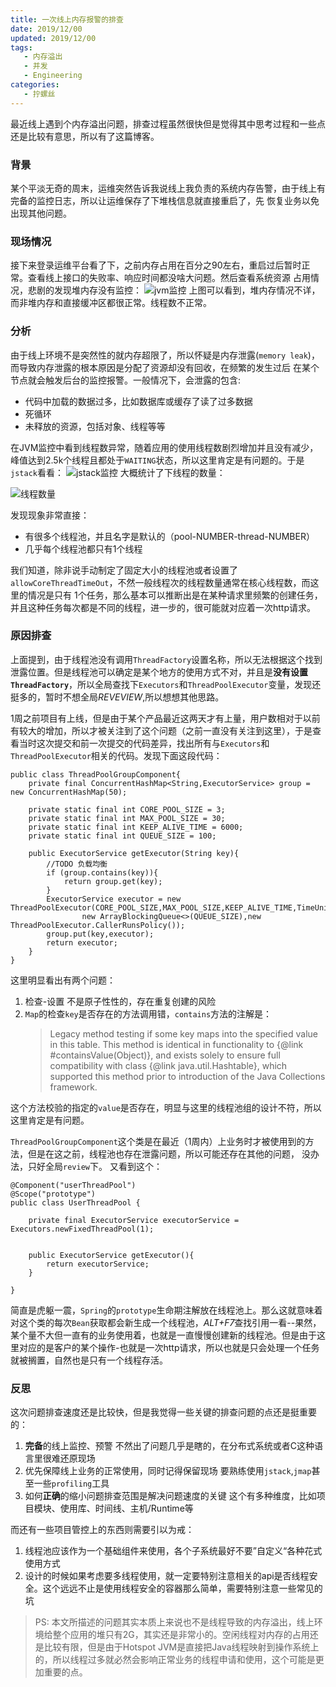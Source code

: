 ```yaml
---
title: 一次线上内存报警的排查
date: 2019/12/00
updated: 2019/12/00
tags:
   - 内存溢出
   - 并发
   - Engineering
categories:
   - 拧螺丝
---
```


最近线上遇到个内存溢出问题，排查过程虽然很快但是觉得其中思考过程和一些点还是比较有意思，所以有了这篇博客。

<!--more-->

### 背景
某个平淡无奇的周末，运维突然告诉我说线上我负责的系统内存告警，由于线上有完备的监控日志，所以让运维保存了下堆栈信息就直接重启了，先
恢复业务以免出现其他问题。

### 现场情况
接下来登录运维平台看了下，之前内存占用在百分之90左右，重启过后暂时正常。查看线上接口的失败率、响应时间都没啥大问题。然后查看系统资源
占用情况，悲剧的发现堆内存没有监控：
![jvm监控](https://gitee.com/angus_lean/markDownPic/raw/master/2019/12/20191210-jvm-monitor.png)
上图可以看到，堆内存情况不详，而非堆内存和直接缓冲区都很正常。线程数不正常。

### 分析
由于线上环境不是突然性的就内存超限了，所以怀疑是内存泄露(`memory leak`)，而导致内存泄露的根本原因是分配了资源却没有回收，在频繁的发生过后
在某个节点就会触发后台的监控报警。一般情况下，会泄露的包含:
- 代码中加载的数据过多，比如数据库或缓存了读了过多数据
- 死循环
- 未释放的资源，包括对象、线程等等

在JVM监控中看到线程数异常，随着应用的使用线程数剧烈增加并且没有减少，峰值达到2.5k个线程且都处于`WAITING`状态，所以这里肯定是有问题的。于是
`jstack`看看：
![jstack监控](https://gitee.com/angus_lean/markDownPic/raw/master/2019/12/20191210-stack.png)
大概统计了下线程的数量：

![线程数量](https://gitee.com/angus_lean/markDownPic/raw/master/2019/12/20191202-multi-thread-pool.png)

发现现象非常直接：
- 有很多个线程池，并且名字是默认的（pool-NUMBER-thread-NUMBER）
- 几乎每个线程池都只有1个线程

我们知道，除非说手动制定了固定大小的线程池或者设置了`allowCoreThreadTimeOut`，不然一般线程次的线程数量通常在核心线程数，而这里的情况是只有
1个任务，那么基本可以推断出是在某种请求里频繁的创建任务，并且这种任务每次都是不同的线程，进一步的，很可能就对应着一次http请求。


### 原因排查
上面提到，由于线程池没有调用`ThreadFactory`设置名称，所以无法根据这个找到泄露位置。但是线程池可以确定是某个地方的使用方式不对，并且是**没有设置`ThreadFactory`**，所以全局查找下`Executors`和`ThreadPoolExecutor`变量，发现还挺多的，暂时不想全局*REVEVIEW*,所以想想其他思路。

1周之前项目有上线，但是由于某个产品最近这两天才有上量，用户数相对于以前有较大的增加，所以才被关注到了这个问题（之前一直没有关注到这里），于是查看当时这次提交和前一次提交的代码差异，找出所有与`Executors`和`ThreadPoolExecutor`相关的代码。发现下面这段代码：

```
public class ThreadPoolGroupComponent{
    private final ConcurrentHashMap<String,ExecutorService> group = new ConcurrentHashMap(50);

    private static final int CORE_POOL_SIZE = 3;
    private static final int MAX_POOL_SIZE = 30;
    private static final int KEEP_ALIVE_TIME = 6000;
    private static final int QUEUE_SIZE = 100;

    public ExecutorService getExecutor(String key){
        //TODO 负载均衡
        if (group.contains(key)){
            return group.get(key);
        }
        ExecutorService executor = new ThreadPoolExecutor(CORE_POOL_SIZE,MAX_POOL_SIZE,KEEP_ALIVE_TIME,TimeUnit.MILLISECONDS,
                new ArrayBlockingQueue<>(QUEUE_SIZE),new ThreadPoolExecutor.CallerRunsPolicy());
        group.put(key,executor);
        return executor;
    }
}

```
这里明显看出有两个问题：
1. 检查-设置 不是原子性性的，存在重复创建的风险
2. `Map`的检查`key`是否存在的方法调用错，`contains`方法的注解是：
   > Legacy method testing if some key maps into the specified value
    in this table.  This method is identical in functionality to
    {@link #containsValue(Object)}, and exists solely to ensure
    full compatibility with class {@link java.util.Hashtable},
    which supported this method prior to introduction of the
    Java Collections framework.

这个方法校验的指定的`value`是否存在，明显与这里的线程池组的设计不符，所以这里肯定是有问题。

`ThreadPoolGroupComponent`这个类是在最近（1周内）上业务时才被使用到的方法，但是在这之前，线程池也存在泄露问题，所以可能还存在其他的问题， 没办法，只好全局`review`下。
又看到这个：

```
@Component("userThreadPool")
@Scope("prototype")
public class UserThreadPool {

    private final ExecutorService executorService = Executors.newFixedThreadPool(1);


    public ExecutorService getExecutor(){
        return executorService;
    }

}

```

简直是虎躯一震，`Spring`的`prototype`生命期注解放在线程池上。那么这就意味着对这个类的每次`Bean`获取都会新生成一个线程池，*ALT+F7*查找引用一看--果然，某个量不大但一直有的业务使用着，也就是一直慢慢创建新的线程池。但是由于这里对应的是客户的某个操作-也就是一次http请求，所以也就是只会处理一个任务就被搁置，自然也是只有一个线程存活。

### 反思
这次问题排查速度还是比较快，但是我觉得一些关键的排查问题的点还是挺重要的：
1. **完备**的线上监控、预警
不然出了问题几乎是瞎的，在分布式系统或者C这种语言里很难还原现场
2. 优先保障线上业务的正常使用，同时记得保留现场
要熟练使用`jstack`,`jmap`甚至一些`profiling`工具
3. 如何**正确**的缩小问题排查范围是解决问题速度的关键
这个有多种维度，比如项目模块、使用库、时间线、主机/Runtime等

而还有一些项目管控上的东西则需要引以为戒：
1. 线程池应该作为一个基础组件来使用，各个子系统最好不要”自定义“各种花式使用方式
2. 设计的时候如果考虑要多线程使用，就一定要特别注意相关的api是否线程安全。这个远远不止是使用线程安全的容器那么简单，需要特别注意一些常见的坑

> PS: 本文所描述的问题其实本质上来说也不是线程导致的内存溢出，线上环境给整个应用的堆只有2G，其实还是非常小的。空闲线程对内存的占用还是比较有限，但是由于Hotspot JVM是直接把Java线程映射到操作系统上的，所以线程过多就必然会影响正常业务的线程申请和使用，这个可能是更加重要的点。
